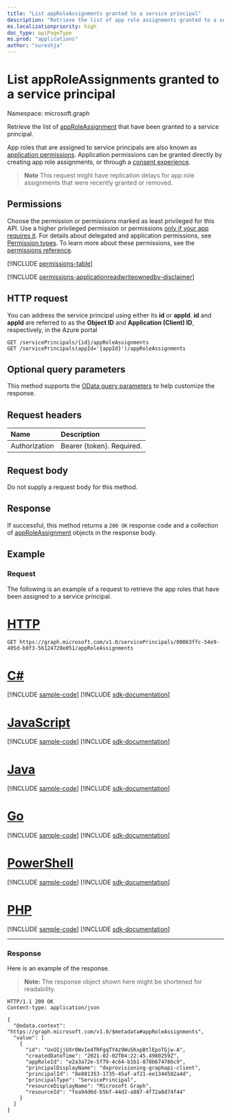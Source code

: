 ```yaml
---
title: "List appRoleAssignments granted to a service principal"
description: "Retrieve the list of app role assignments granted to a service principal."
ms.localizationpriority: high
doc_type: apiPageType
ms.prod: "applications"
author: "sureshja"
---
```


# List appRoleAssignments granted to a service principal

Namespace: microsoft.graph


Retrieve the list of [appRoleAssignment](../resources/approleassignment.md) that have been granted to a service principal.

App roles that are assigned to service principals are also known as [application permissions](/azure/active-directory/develop/v2-permissions-and-consent#permission-types). Application permissions can be granted directly by creating app role assignments, or through a [consent experience](/azure/active-directory/develop/application-consent-experience).

>**Note** This request might have replication delays for app role assignments that were recently granted or removed.

## Permissions

Choose the permission or permissions marked as least privileged for this API. Use a higher privileged permission or permissions [only if your app requires it](/graph/permissions-overview#best-practices-for-using-microsoft-graph-permissions). For details about delegated and application permissions, see [Permission types](/graph/permissions-overview#permission-types). To learn more about these permissions, see the [permissions reference](/graph/permissions-reference).

<!-- { "blockType": "permissions", "name": "serviceprincipal_list_approleassignments" } -->
[!INCLUDE [permissions-table](../includes/permissions/serviceprincipal-list-approleassignments-permissions.md)]

[!INCLUDE [permissions-applicationreadwriteownedby-disclaimer](../../includes/permissions-applicationreadwriteownedby-disclaimer.md)]

## HTTP request

You can address the service principal using either its **id** or **appId**. **id** and **appId** are referred to as the **Object ID** and **Application (Client) ID**, respectively, in the Azure portal

<!-- { "blockType": "ignored" } -->
```http
GET /servicePrincipals/{id}/appRoleAssignments
GET /servicePrincipals(appId='{appId}')/appRoleAssignments
```

## Optional query parameters

This method supports the [OData query parameters](/graph/query-parameters) to help customize the response.

## Request headers

| Name           | Description                |
|:---------------|:---------------------------|
| Authorization  | Bearer {token}. Required.  |

## Request body

Do not supply a request body for this method.

## Response

If successful, this method returns a `200 OK` response code and a collection of [appRoleAssignment](../resources/approleassignment.md) objects in the response body.

## Example

### Request

The following is an example of a request to retrieve the app roles that have been assigned to a service principal.


# [HTTP](#tab/http)
<!-- {
  "blockType": "request",
  "name": "serviceprincipal_get_approleassignments"
}-->

```msgraph-interactive
GET https://graph.microsoft.com/v1.0/servicePrincipals/00063ffc-54e9-405d-b8f3-56124728e051/appRoleAssignments
```

# [C#](#tab/csharp)
[!INCLUDE [sample-code](../includes/snippets/csharp/serviceprincipal-get-approleassignments-csharp-snippets.md)]
[!INCLUDE [sdk-documentation](../includes/snippets/snippets-sdk-documentation-link.md)]

# [JavaScript](#tab/javascript)
[!INCLUDE [sample-code](../includes/snippets/javascript/serviceprincipal-get-approleassignments-javascript-snippets.md)]
[!INCLUDE [sdk-documentation](../includes/snippets/snippets-sdk-documentation-link.md)]

# [Java](#tab/java)
[!INCLUDE [sample-code](../includes/snippets/java/serviceprincipal-get-approleassignments-java-snippets.md)]
[!INCLUDE [sdk-documentation](../includes/snippets/snippets-sdk-documentation-link.md)]

# [Go](#tab/go)
[!INCLUDE [sample-code](../includes/snippets/go/serviceprincipal-get-approleassignments-go-snippets.md)]
[!INCLUDE [sdk-documentation](../includes/snippets/snippets-sdk-documentation-link.md)]

# [PowerShell](#tab/powershell)
[!INCLUDE [sample-code](../includes/snippets/powershell/serviceprincipal-get-approleassignments-powershell-snippets.md)]
[!INCLUDE [sdk-documentation](../includes/snippets/snippets-sdk-documentation-link.md)]

# [PHP](#tab/php)
[!INCLUDE [sample-code](../includes/snippets/php/serviceprincipal-get-approleassignments-php-snippets.md)]
[!INCLUDE [sdk-documentation](../includes/snippets/snippets-sdk-documentation-link.md)]

---

### Response

Here is an example of the response. 

> **Note:** The response object shown here might be shortened for readability.

<!-- {
  "blockType": "response",
  "truncated": true,
  "@odata.type": "microsoft.graph.appRoleAssignment",
  "isCollection": true
} -->

```http
HTTP/1.1 200 OK
Content-type: application/json

{
  "@odata.context": "https://graph.microsoft.com/v1.0/$metadata#appRoleAssignments",
  "value": [
    {
      "id": "UxOIjjUXr0WvIe4TRFgqTY4z9Wu5KxpBtlEpoTGjw-A",
      "createdDateTime": "2021-02-02T04:22:45.4980259Z",
      "appRoleId": "e2a3a72e-5f79-4c64-b1b1-878b674786c9",
      "principalDisplayName": "dxprovisioning-graphapi-client",
      "principalId": "8e881353-1735-45af-af21-ee1344582a4d",
      "principalType": "ServicePrincipal",
      "resourceDisplayName": "Microsoft Graph",
      "resourceId": "fea94d6d-b5bf-44d2-a887-4f72a8d74f44"
    }
  ]
}
```

<!-- uuid: 8fcb5dbc-d5aa-4681-8e31-b001d5168d79
2015-10-25 14:57:30 UTC -->
<!--
{
  "type": "#page.annotation",
  "description": "List appRoleAssignments",
  "keywords": "",
  "section": "documentation",
  "tocPath": "",
  "suppressions": [
  ]
}
-->
